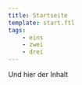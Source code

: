 ```yaml
---
title: Startseite
template: start.ftl
tags: 
    - eins
    - zwei
    - drei
---
```


Und hier der Inhalt
